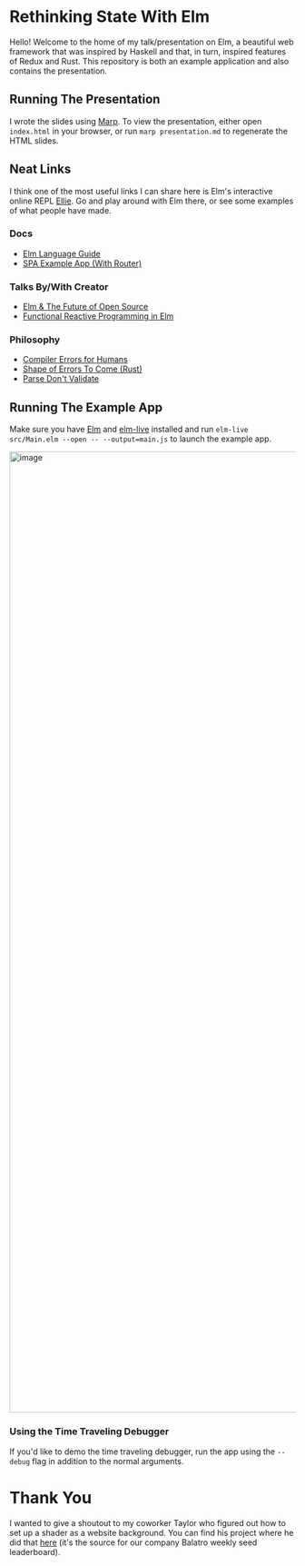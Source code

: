 # Rethinking State With Elm

Hello! Welcome to the home of my talk/presentation on Elm, a beautiful web framework that was inspired by Haskell and that, in turn, inspired features of Redux and Rust. This repository is both an example application and also contains the presentation.

## Running The Presentation

I wrote the slides using [Marp](https://marp.app/). To view the presentation, either open `index.html` in your browser, or run `marp presentation.md` to regenerate the HTML slides.

## Neat Links

I think one of the most useful links I can share here is Elm's interactive online REPL [Ellie](https://ellie-app.com/new). Go and play around with Elm there, or see some examples of what people have made.

### Docs

* [Elm Language Guide](https://guide.elm-lang.org/)
* [SPA Example App (With Router)](https://github.com/rtfeldman/elm-spa-example/tree/master)

### Talks By/With Creator

* [Elm & The Future of Open Source](https://www.youtube.com/watch?v=0SUM4869ODc)
* [Functional Reactive Programming in Elm](https://www.youtube.com/watch?v=Ju4ICobPNfw)

### Philosophy

* [Compiler Errors for Humans](https://elm-lang.org/news/compiler-errors-for-humans)
* [Shape of Errors To Come (Rust)](https://blog.rust-lang.org/2016/08/10/Shape-of-errors-to-come.html)
* [Parse Don't Validate](https://lexi-lambda.github.io/blog/2019/11/05/parse-don-t-validate/)

## Running The Example App

Make sure you have [Elm](https://elm-lang.org/) and [elm-live](https://github.com/wking-io/elm-live) installed and run `elm-live src/Main.elm --open -- --output=main.js` to launch the example app.

<img width="1693" alt="image" src="https://github.com/user-attachments/assets/8cffc359-5bcc-4b31-9274-a81bb4bf6c84" />

### Using the Time Traveling Debugger

If you'd like to demo the time traveling debugger, run the app using the `--debug` flag in addition to the normal arguments.

# Thank You

I wanted to give a shoutout to my coworker Taylor who figured out how to set up a shader as a website background. You can find his project where he did that [here](https://github.com/tfausak/daylatro) (it's the source for our company Balatro weekly seed leaderboard).
